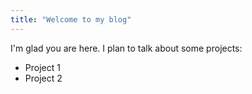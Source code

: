 ```yaml
---
title: "Welcome to my blog"
---
```


I'm glad you are here. I plan to talk about some projects:
- Project 1
- Project 2
